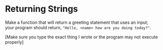 # Returning Strings
Make a function that will return a greeting statement that uses an input; your program should return, ```"Hello, <name> how are you doing today?"```.

[Make sure you type the exact thing I wrote or the program may not execute properly]